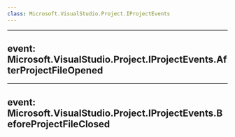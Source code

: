 ```yaml
---
class: Microsoft.VisualStudio.Project.IProjectEvents
---
```


---
event: Microsoft.VisualStudio.Project.IProjectEvents.AfterProjectFileOpened
---

---
event: Microsoft.VisualStudio.Project.IProjectEvents.BeforeProjectFileClosed
---

